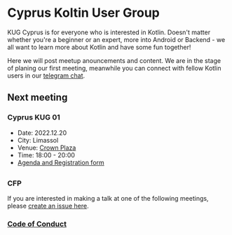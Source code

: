 # Cyprus Koltin User Group
KUG Cyprus is for everyone who is interested in Kotlin. Doesn't matter whether you're a beginner or an expert, more into Android or Backend - we all want to learn more about Kotlin and have some fun together! 

Here we will post meetup anouncements and content. We are in the stage of planing our first meeting, meanwhile you can connect with fellow Kotlin users in our [telegram chat](https://t.me/kug_cy). 

## Next meeting

### Cyprus KUG 01
- Date: 2022.12.20
- City: Limassol
- Venue: [Crown Plaza](https://goo.gl/maps/J5XkCB41mr3yFysAA)
- Time: 18:00 - 20:00
- [Agenda and Registration form](https://www.eventbrite.com/e/cyprus-kotlin-user-group-meetup-2012-tickets-478030140017)

## 

### CFP
If you are interested in making a talk at one of the following meetings, please [create an issue here](https://github.com/Cyprus-Kotlin-User-Group/Cyprus-KUG/issues/new?assignees=oldtuna&labels=talk+proposal&template=talk-proposal.md&title=).

### [Code of Conduct](https://github.com/jetbrains#code-of-conduct)
